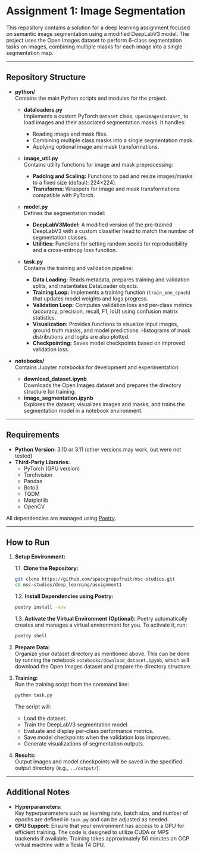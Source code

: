 # Assignment 1: Image Segmentation

This repository contains a solution for a deep learning assignment focused on semantic image segmentation using a modified DeepLabV3 model. The project uses the Open Images dataset to perform 6-class segmentation tasks on images, combining multiple masks for each image into a single segmentation map.

---

## Repository Structure

- **python/**  
  Contains the main Python scripts and modules for the project.

  - **dataloaders.py**  
    Implements a custom PyTorch `Dataset` class, `OpenImagesDataset`, to load images and their associated segmentation masks. It handles:
    - Reading image and mask files.
    - Combining multiple class masks into a single segmentation mask.
    - Applying optional image and mask transformations.

  - **image_util.py**  
    Contains utility functions for image and mask preprocessing:
    - **Padding and Scaling:** Functions to pad and resize images/masks to a fixed size (default: 224×224).
    - **Transforms:** Wrappers for image and mask transformations compatible with PyTorch.

  - **model.py**  
    Defines the segmentation model:
    - **DeepLabV3Model:** A modified version of the pre-trained DeepLabV3 with a custom classifier head to match the number of segmentation classes.
    - **Utilities:** Functions for setting random seeds for reproducibility and a cross-entropy loss function.

  - **task.py**  
    Contains the training and validation pipeline:
    - **Data Loading:** Reads metadata, prepares training and validation splits, and instantiates DataLoader objects.
    - **Training Loop:** Implements a training function (`train_one_epoch`) that updates model weights and logs progress.
    - **Validation Loop:** Computes validation loss and per-class metrics (accuracy, precision, recall, F1, IoU) using confusion matrix statistics.
    - **Visualization:** Provides functions to visualize input images, ground truth masks, and model predictions. Histograms of mask distributions and logits are also plotted.
    - **Checkpointing:** Saves model checkpoints based on improved validation loss.

- **notebooks/**  
Contains Jupyter notebooks for development and experimentation:

    - **download_dataset.ipynb**  
    Downloads the Open Images dataset and prepares the directory structure for training.
    - **image_segmentation.ipynb**  
    Explores the dataset, visualizes images and masks, and trains the segmentation model in a notebook environment.

---

## Requirements

- **Python Version:** 3.10 or 3.11 (other versions may work, but were not tested)
- **Third-Party Libraries:**
  - PyTorch (GPU version)
  - Torchvision
  - Pandas
  - Boto3
  - TQDM
  - Matplotlib
  - OpenCV

All dependencies are managed using [Poetry](https://python-poetry.org/).

---

## How to Run

1. **Setup Environment:**  

    1.1. **Clone the Repository:**
    ```bash
    git clone https://github.com/spacegrapefruit/msc-studies.git
    cd msc-studies/deep_learning/assignment1
    ```

    1.2. **Install Dependencies using Poetry:**
    ```bash
    poetry install -vvv
    ```

    1.3. **Activate the Virtual Environment (Optional):**
    Poetry automatically creates and manages a virtual environment for you. To activate it, run:
    ```bash
    poetry shell
    ```

2. **Prepare Data:**  
   Organize your dataset directory as mentioned above. This can be done by running the notebook `notebooks/download_dataset.ipynb`, which will download the Open Images dataset and prepare the directory structure.

3. **Training:**  
   Run the training script from the command line:
   ```bash
   python task.py
   ```
   The script will:
   - Load the dataset.
   - Train the DeepLabV3 segmentation model.
   - Evaluate and display per-class performance metrics.
   - Save model checkpoints when the validation loss improves.
   - Generate visualizations of segmentation outputs.

4. **Results:**  
   Output images and model checkpoints will be saved in the specified output directory (e.g., `../output/`).

---

## Additional Notes

- **Hyperparameters:**  
  Key hyperparameters such as learning rate, batch size, and number of epochs are defined in `task.py` and can be adjusted as needed.
- **GPU Support:**
  Ensure that your environment has access to a GPU for efficient training. The code is designed to utilize CUDA or MPS backends if available. Training takes approximately 50 minutes on GCP virtual machine with a Tesla T4 GPU.
